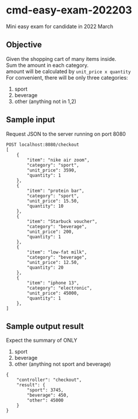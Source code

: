 # cmd-easy-exam-202203
Mini easy exam for candidate in 2022 March

## Objective
Given the shopping cart of many items inside. \
Sum the amount in each category. \
amount will be calculated by `unit_price x quantity` \
For convenient, there will be only three categories:
1. sport
2. beverage
3. other (anything not in 1,2)


## Sample input
Request JSON to the server running on port 8080
```
POST localhost:8080/checkout
[
    {
        "item": "nike air zoom",
        "category": "sport",
        "unit_price": 3590,
        "quantity": 1
    },
    {
        "item": "protein bar",
        "category": "sport",
        "unit_price": 15.50,
        "quantity": 10
    },
    {
        "item": "Starbuck voucher",
        "category": "beverage",
        "unit_price": 200,
        "quantity": 1
    },
    {
        "item": "low-fat milk",
        "category": "beverage",
        "unit_price": 12.50,
        "quantity": 20
    },
    {
        "item": "iphone 13",
        "category": "electronic",
        "unit_price": 45000,
        "quantity": 1
    },
]
```

## Sample output result
Expect the summary of ONLY
1. sport
2. beverage
3. other (anything not sport and beverage)

```
{
    "controller": "checkout",
    "result": {
        "sport": 3745,
        "beverage": 450,
        "other": 45000
    }
}
```
